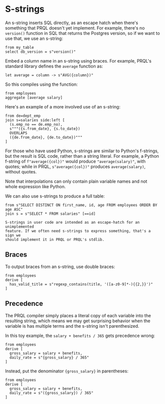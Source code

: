 # S-strings

An s-string inserts SQL directly, as an escape hatch when there's something that
PRQL doesn't yet implement. For example, there's no `version()` function in SQL
that returns the Postgres version, so if we want to use that, we use an
s-string:

```prql
from my_table
select db_version = s"version()"
```

Embed a column name in an s-string using braces. For example, PRQL's standard
library defines the `average` function as:

```prql no-eval
let average = column -> s"AVG({column})"
```

So this compiles using the function:

```prql
from employees
aggregate [average salary]
```

Here's an example of a more involved use of an s-string:

```prql
from de=dept_emp
join s=salaries side:left [
  (s.emp_no == de.emp_no),
  s"""({s.from_date}, {s.to_date})
  OVERLAPS
  ({de.from_date}, {de.to_date})"""
]
```

For those who have used Python, s-strings are similar to Python's f-strings, but
the result is SQL code, rather than a string literal. For example, a Python
f-string of `f"average({col})"` would produce `"average(salary)"`, with quotes;
while in PRQL, `s"average({col})"` produces `average(salary)`, without quotes.

Note that interpolations can only contain plain variable names and not whole
expression like Python.

We can also use s-strings to produce a full table:

```prql
from s"SELECT DISTINCT ON first_name, id, age FROM employees ORDER BY age ASC"
join s = s"SELECT * FROM salaries" [==id]
```

```admonish note
S-strings in user code are intended as an escape-hatch for an unimplemented
feature. If we often need s-strings to express something, that's a sign we
should implement it in PRQL or PRQL's stdlib.
```

## Braces

To output braces from an s-string, use double braces:

```prql no-fmt
from employees
derive [
  has_valid_title = s"regexp_contains(title, '([a-z0-9]*-){{2,}}')"
]
```

## Precedence

The PRQL compiler simply places a literal copy of each variable into the
resulting string, which means we may get surprising behavior when the variable
is has multiple terms and the s-string isn't parenthesized.

In this toy example, the `salary + benefits / 365` gets precedence wrong:

```prql
from employees
derive [
  gross_salary = salary + benefits,
  daily_rate = s"{gross_salary} / 365"
]
```

Instead, put the denominator `{gross_salary}` in parentheses:

```prql
from employees
derive [
  gross_salary = salary + benefits,
  daily_rate = s"({gross_salary}) / 365"
]
```

